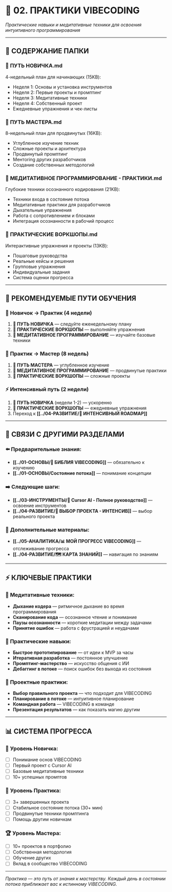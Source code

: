 # 🧘 02. ПРАКТИКИ VIBECODING

*Практические навыки и медитативные техники для освоения интуитивного программирования*

---

## 📖 СОДЕРЖАНИЕ ПАПКИ

### 🌱 **ПУТЬ НОВИЧКА.md**
4-недельный план для начинающих (15KB):
- Неделя 1: Основы и установка инструментов
- Неделя 2: Первые проекты и промптинг
- Неделя 3: Медитативные техники
- Неделя 4: Собственный проект
- Ежедневные упражнения и чек-листы

### 🎯 **ПУТЬ МАСТЕРА.md**
8-недельный план для продвинутых (16KB):
- Углубленное изучение техник
- Сложные проекты и архитектура
- Продвинутый промптинг
- Ментoring других разработчиков
- Создание собственных методологий

### 🧘 **МЕДИТАТИВНОЕ ПРОГРАММИРОВАНИЕ - ПРАКТИКИ.md**
Глубокие техники осознанного кодирования (21KB):
- Техники входа в состояние потока
- Медитативные практики для разработчиков
- Дыхательные упражнения
- Работа с сопротивлением и блоками
- Интеграция осознанности в рабочий процесс

### 🎯 **ПРАКТИЧЕСКИЕ ВОРКШОПЫ.md**
Интерактивные упражнения и проекты (13KB):
- Пошаговые руководства
- Реальные кейсы и решения
- Групповые упражнения
- Индивидуальные задания
- Система оценки прогресса

---

## 🎯 РЕКОМЕНДУЕМЫЕ ПУТИ ОБУЧЕНИЯ

### 🌱 **Новичок → Практик (4 недели)**
1. **🌱 ПУТЬ НОВИЧКА** — следуйте еженедельному плану
2. **🎯 ПРАКТИЧЕСКИЕ ВОРКШОПЫ** — выполняйте упражнения
3. **🧘 МЕДИТАТИВНОЕ ПРОГРАММИРОВАНИЕ** — изучайте базовые техники

### 🎯 **Практик → Мастер (8 недель)**
1. **🎯 ПУТЬ МАСТЕРА** — углубленное изучение
2. **🧘 МЕДИТАТИВНОЕ ПРОГРАММИРОВАНИЕ** — продвинутые практики
3. **🎯 ПРАКТИЧЕСКИЕ ВОРКШОПЫ** — сложные проекты

### ⚡ **Интенсивный путь (2 недели)**
1. **🌱 ПУТЬ НОВИЧКА** (недели 1-2) — ускоренно
2. **🎯 ПРАКТИЧЕСКИЕ ВОРКШОПЫ** — ежедневные упражнения
3. Переход к **[[../04-РАЗВИТИЕ/🚀 ИНТЕНСИВНЫЙ ROADMAP]]**

---

## 🔗 СВЯЗИ С ДРУГИМИ РАЗДЕЛАМИ

### ⬅️ **Предварительные знания:**
- **[[../01-ОСНОВЫ/📖 БИБЛИЯ VIBECODING]]** — обязательно к изучению
- **[[../01-ОСНОВЫ/Состояние потока]]** — понимание концепции

### ➡️ **Следующие шаги:**
- **[[../03-ИНСТРУМЕНТЫ/📖 Cursor AI - Полное руководство]]** — освоение инструментов
- **[[../04-РАЗВИТИЕ/🎯 ВЫБОР ПРОЕКТА - ИНТЕНСИВ]]** — выбор реального проекта

### 🔄 **Дополнительные материалы:**
- **[[../05-АНАЛИТИКА/📊 МОЙ ПРОГРЕСС VIBECODING]]** — отслеживание прогресса
- **[[../04-РАЗВИТИЕ/🗺️ КАРТА ЗНАНИЙ]]** — навигация по знаниям

---

## ⚡ КЛЮЧЕВЫЕ ПРАКТИКИ

### 🧘 **Медитативные техники:**
- **Дыхание кодера** — ритмичное дыхание во время программирования
- **Сканирование кода** — осознанное чтение и понимание
- **Паузы осознанности** — короткие медитации между задачами
- **Принятие ошибок** — работа с фрустрацией и неудачами

### 🎯 **Практические навыки:**
- **Быстрое прототипирование** — от идеи к MVP за часы
- **Итеративная разработка** — постоянное улучшение
- **Промптинг-мастерство** — искусство общения с ИИ
- **Дебаггинг в потоке** — поиск ошибок без выхода из состояния

### 🚀 **Проектные практики:**
- **Выбор правильного проекта** — что подходит для VIBECODING
- **Планирование в потоке** — интуитивное планирование
- **Командная работа** — VIBECODING в команде
- **Презентация результатов** — как показать магию другим

---

## 📊 СИСТЕМА ПРОГРЕССА

### 🌱 **Уровень Новичка:**
- [ ] Понимание основ VIBECODING
- [ ] Первый проект с Cursor AI
- [ ] Базовые медитативные техники
- [ ] 10+ успешных промптов

### 🎯 **Уровень Практика:**
- [ ] 3+ завершенных проекта
- [ ] Стабильное состояние потока (30+ мин)
- [ ] Продвинутые техники промптинга
- [ ] Помощь другим новичкам

### 🏆 **Уровень Мастера:**
- [ ] 10+ проектов в портфолио
- [ ] Собственная методология
- [ ] Обучение других
- [ ] Вклад в сообщество VIBECODING

---

*Практика — это путь от знания к мастерству. Каждый день в состоянии потока приближает вас к истинному VIBECODING.* 